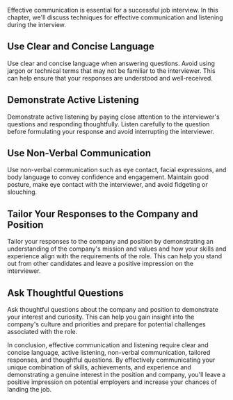 
Effective communication is essential for a successful job interview. In this chapter, we'll discuss techniques for effective communication and listening during the interview.

Use Clear and Concise Language
------------------------------

Use clear and concise language when answering questions. Avoid using jargon or technical terms that may not be familiar to the interviewer. This can help ensure that your responses are understood and well-received.

Demonstrate Active Listening
----------------------------

Demonstrate active listening by paying close attention to the interviewer's questions and responding thoughtfully. Listen carefully to the question before formulating your response and avoid interrupting the interviewer.

Use Non-Verbal Communication
----------------------------

Use non-verbal communication such as eye contact, facial expressions, and body language to convey confidence and engagement. Maintain good posture, make eye contact with the interviewer, and avoid fidgeting or slouching.

Tailor Your Responses to the Company and Position
-------------------------------------------------

Tailor your responses to the company and position by demonstrating an understanding of the company's mission and values and how your skills and experience align with the requirements of the role. This can help you stand out from other candidates and leave a positive impression on the interviewer.

Ask Thoughtful Questions
------------------------

Ask thoughtful questions about the company and position to demonstrate your interest and curiosity. This can help you gain insight into the company's culture and priorities and prepare for potential challenges associated with the role.

In conclusion, effective communication and listening require clear and concise language, active listening, non-verbal communication, tailored responses, and thoughtful questions. By effectively communicating your unique combination of skills, achievements, and experience and demonstrating a genuine interest in the position and company, you'll leave a positive impression on potential employers and increase your chances of landing the job.
